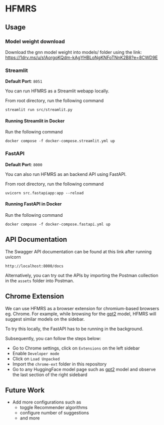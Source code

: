 # HFMRS

## Usage

### Model weight download
Download the gnn model weight into models/ folder using the link: https://1drv.ms/u/s!AorgoKQdm-kAgYHBLoNgKNFoTNnK2B8?e=8CWD9E

### Streamlit

**Default Port**: `8051`

You can run HFMRS as a Streamlit webapp locally.

From root directory, run the following command

```
streamlit run src/streamlit.py
```

#### Running Streamlit in Docker

Run the following command

```
docker compose -f docker-compose.streamlit.yml up
```

### FastAPI

**Default Port**: `8000`

You can also run HFMRS as an backend API using FastAPI.

From root directory, run the following command

```
uvicorn src.fastapiapp:app --reload
```

#### Running FastAPI in Docker

Run the following command

```
docker compose -f docker-compose.fastapi.yml up
```

## API Documentation

The Swagger API documentation can be found at this link after running uvicorn

```
http://localhost:8000/docs
```

Alternatively, you can try out the APIs by importing the Postman collection in the `assets` folder into Postman.

## Chrome Extension

We can use HFMRS as a browser extension for chromium-based browsers eg. Chrome. For example, while browsing for the [gpt2](https://huggingface.co/gpt2) model, HFMRS will suggest similar models on the sidebar.

To try this locally, the FastAPI has to be running in the background.

Subsequently, you can follow the steps below:

- Go to Chrome settings, click on `Extensions` on the left sidebar
- Enable `Developer mode`
- Click on `Load Unpacked`
- Import the `chrome-ext` folder in this repository
- Go to any HuggingFace model page such as [gpt2](https://huggingface.co/gpt2) model and observe the last section of the right sidebard

## Future Work

- Add more configurations such as
  - toggle Recommender algorithms
  - configure number of suggestions
  - and more
